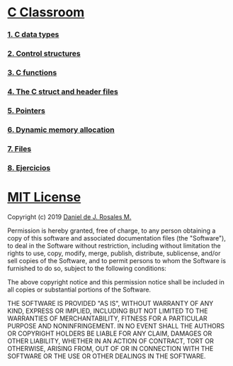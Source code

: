 # [C Classroom](https://classroom.github.com/classrooms/49954342-taller-programacion-classroom)

### [1. C data types](https://github.com/taller-programacion/C/tree/master/variables)
### [2. Control structures](https://github.com/taller-programacion/C/tree/master/control)
### [3. C functions](https://github.com/taller-programacion/C/tree/master/function)
### [4. The C struct and header files](https://github.com/taller-programacion/C/tree/master/struct)
### [5. Pointers ](https://github.com/taller-programacion/C/tree/master/pointer)
### [6. Dynamic memory allocation](https://github.com/taller-programacion/C/tree/master/memory)
### [7. Files](https://github.com/taller-programacion/C/tree/master/files)
### [8. Ejercicios](https://github.com/taller-programacion/C/tree/master/files)
# [MIT License](https://github.com/taller-programacion/C/blob/master/LICENSE)

Copyright (c) 2019 [Daniel de J. Rosales M.](https://dannascornell.github.io/)

Permission is hereby granted, free of charge, to any person obtaining a copy
of this software and associated documentation files (the "Software"), to deal
in the Software without restriction, including without limitation the rights
to use, copy, modify, merge, publish, distribute, sublicense, and/or sell
copies of the Software, and to permit persons to whom the Software is
furnished to do so, subject to the following conditions:

The above copyright notice and this permission notice shall be included in all
copies or substantial portions of the Software.

THE SOFTWARE IS PROVIDED "AS IS", WITHOUT WARRANTY OF ANY KIND, EXPRESS OR
IMPLIED, INCLUDING BUT NOT LIMITED TO THE WARRANTIES OF MERCHANTABILITY,
FITNESS FOR A PARTICULAR PURPOSE AND NONINFRINGEMENT. IN NO EVENT SHALL THE
AUTHORS OR COPYRIGHT HOLDERS BE LIABLE FOR ANY CLAIM, DAMAGES OR OTHER
LIABILITY, WHETHER IN AN ACTION OF CONTRACT, TORT OR OTHERWISE, ARISING FROM,
OUT OF OR IN CONNECTION WITH THE SOFTWARE OR THE USE OR OTHER DEALINGS IN THE
SOFTWARE.
